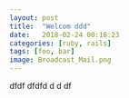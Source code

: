 ```yaml
---
layout: post
title:  "Welcom ddd"
date:   2018-02-24 00:18:23
categories: [ruby, rails]          
tags: [foo, bar]    
image: Broadcast_Mail.png
---
```

 dfdf dfdfd d d df
